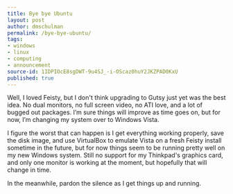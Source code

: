 ```yaml
---
title: Bye bye Ubuntu
layout: post
author: dmschulman
permalink: /bye-bye-ubuntu/
tags:
- windows
- linux
- computing
- announcement
source-id: 1IDPIOcE8sgDWT-9u4SJ_-i-OScaz0huY2JKZPAD0KxU
published: true
---
```

Well, I loved Feisty, but I don't think upgrading to Gutsy just yet was the best idea. No dual monitors, no full screen video, no ATI love, and a lot of bugged out packages. I’m sure things will improve as time goes on, but for now, I’m changing my system over to Windows Vista.

I figure the worst that can happen is I get everything working properly, save the disk image, and use VirtualBox to emulate Vista on a fresh Feisty install sometime in the future, but for now things seem to be running pretty well on my new Windows system. Still no support for my Thinkpad's graphics card, and only one monitor is working at the moment, but hopefully that will change in time.

In the meanwhile, pardon the silence as I get things up and running.

